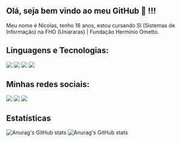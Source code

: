 ## Olá, seja bem vindo ao meu GitHub 👋 !!!

Meu nome é Nicolas, tenho 18 anos, estou cursando SI (Sistemas de Informação) na FHO (Uniararas) | Fundação Hermínio Ometto.

## Linguagens e Tecnologias:

[<img src="https://img.shields.io/badge/HTML5-E34F26?style=for-the-badge&logo=html5&logoColor=white"/>]()
[<img src="https://img.shields.io/badge/CSS3-1572B6?style=for-the-badge&logo=css3&logoColor=white"/>]()
[<img src="https://img.shields.io/badge/JavaScript-323330?style=for-the-badge&logo=javascript&logoColor=F7DF1E"/>]()
[<img src="https://img.shields.io/badge/Visual_Studio_Code-0078D4?style=for-the-badge&logo=visual%20studio%20code&logoColor=white"/>]()

## Minhas redes sociais:
<a href="https://www.linkedin.com/in/ngracioli/" target="_blank"><img src="https://img.shields.io/badge/linkedin-0077B5.svg?style=for-the-badge&logo=linkedin&logoColor=white"/></a>
<a href="mailto:nicolas.gracioli@gmail.com"><img src="https://img.shields.io/badge/Gmail-D14836?style=for-the-badge&logo=gmail&logoColor=white"/></a>
<a href="https://www.instagram.com/ns.curse/" target="_blank"><img src="https://img.shields.io/badge/Instagram-%23E4405F.svg?style=for-the-badge&logo=Instagram&logoColor=white"/></a>

## Estatísticas
![Anurag's GitHub stats](https://github-readme-stats.vercel.app/api?username=ngracioli&count_private=true&include_all_commits=true&show_icons=true&theme=dark&hide_border=false&show_owner=true)
![Anurag's GitHub stats](https://github-readme-stats.vercel.app/api/top-langs/?username=ngracioli&theme=dark&hide_border=false&&layout=compact)
